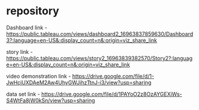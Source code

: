 # repository

Dashboard link - https://public.tableau.com/views/dashboard2_16963837859630/Dashboard3?:language=en-US&:display_count=n&:origin=viz_share_link

story link - https://public.tableau.com/views/story2_16963839382570/Story2?:language=en-US&:display_count=n&:origin=viz_share_link

video demonstration link - https://drive.google.com/file/d/1-JwHcjUXDAeM2Aw4UhyGWJihzTtnJ-i3/view?usp=sharing

data set link - https://drive.google.com/file/d/1PAYoO2z8OzAYGEXiWs-S4WtFa8jW0kSn/view?usp=sharing
